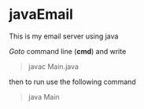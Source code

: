 # javaEmail
This is my email server using java

*Goto* command line (**cmd**) and write
> javac Main.java

then to run use the following command
> java Main
